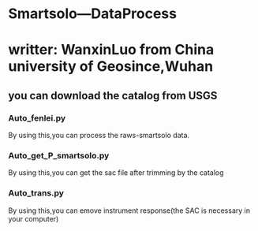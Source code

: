 # Smartsolo—DataProcess
# writter: WanxinLuo from China university of Geosince,Wuhan  
## you can download the catalog from USGS
### Auto_fenlei.py  
By using this,you can process the raws-smartsolo data.  
### Auto_get_P_smartsolo.py    
By using this,you can get the sac file after trimming by the catalog  
### Auto_trans.py
By using this,you can emove instrument response(the SAC is necessary in your computer)
